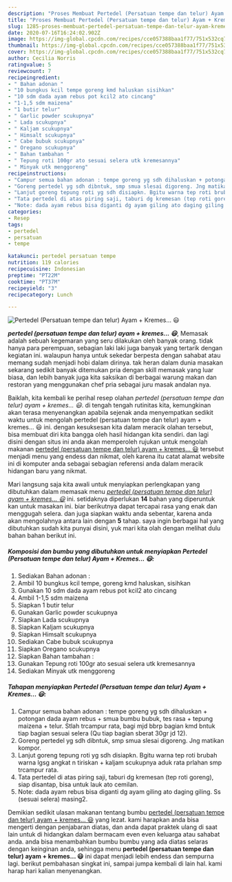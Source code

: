 ```yaml
---
description: "Proses Membuat Pertedel (Persatuan tempe dan telur) Ayam + Kremes... 😃 yang simpel"
title: "Proses Membuat Pertedel (Persatuan tempe dan telur) Ayam + Kremes... 😃 yang simpel"
slug: 1285-proses-membuat-pertedel-persatuan-tempe-dan-telur-ayam-kremes-yang-simpel
date: 2020-07-16T16:24:02.902Z
image: https://img-global.cpcdn.com/recipes/cce057388baa1f77/751x532cq70/pertedel-persatuan-tempe-dan-telur-ayam-kremes-😃-foto-resep-utama.jpg
thumbnail: https://img-global.cpcdn.com/recipes/cce057388baa1f77/751x532cq70/pertedel-persatuan-tempe-dan-telur-ayam-kremes-😃-foto-resep-utama.jpg
cover: https://img-global.cpcdn.com/recipes/cce057388baa1f77/751x532cq70/pertedel-persatuan-tempe-dan-telur-ayam-kremes-😃-foto-resep-utama.jpg
author: Cecilia Norris
ratingvalue: 5
reviewcount: 7
recipeingredient:
- " Bahan adonan "
- "10 bungkus kcil tempe goreng kmd haluskan sisihkan"
- "10 sdm dada ayam rebus pot kcil2 ato cincang"
- "1-1,5 sdm maizena"
- "1 butir telur"
- " Garlic powder scukupnya"
- " Lada scukupnya"
- " Kaljam scukupnya"
- " Himsalt scukupnya"
- " Cabe bubuk scukupnya"
- " Oregano scukupnya"
- " Bahan tambahan "
- " Tepung roti 100gr ato sesuai selera utk kremesannya"
- " Minyak utk menggoreng"
recipeinstructions:
- "Campur semua bahan adonan : tempe goreng yg sdh dihaluskan + potongan dada ayam rebus + smua bumbu bubuk, tes rasa + tepung maizena + telur. Stlah trcampur rata, bagi mjd bbrp bagian kmd bntuk tiap bagian sesuai selera (Qu tiap bagian sberat 30gr jd 12)."
- "Goreng pertedel yg sdh dibntuk, smp smua slesai digoreng. Jng matikan kompor."
- "Lanjut goreng tepung roti yg sdh disiapkn. Bgitu warna tep roti brubah warna lgsg angkat n tiriskan + kaljam scukupnya aduk rata prlahan smp trcampur rata."
- "Tata pertedel di atas piring saji, taburi dg kremesan (tep roti goreng), siap disantap, bisa untuk lauk ato cemilan."
- "Note: dada ayam rebus bisa diganti dg ayam giling ato daging giling. Ss (sesuai selera) masing2."
categories:
- Resep
tags:
- pertedel
- persatuan
- tempe

katakunci: pertedel persatuan tempe 
nutrition: 119 calories
recipecuisine: Indonesian
preptime: "PT22M"
cooktime: "PT37M"
recipeyield: "3"
recipecategory: Lunch

---
```



![Pertedel (Persatuan tempe dan telur) Ayam + Kremes... 😃](https://img-global.cpcdn.com/recipes/cce057388baa1f77/751x532cq70/pertedel-persatuan-tempe-dan-telur-ayam-kremes-😃-foto-resep-utama.jpg)

<b><i>pertedel (persatuan tempe dan telur) ayam + kremes... 😃</i></b>, Memasak adalah sebuah kegemaran yang seru dilakukan oleh banyak orang. tidak hanya para perempuan, sebagian laki laki juga banyak yang tertarik dengan kegiatan ini. walaupun hanya untuk sekedar berpesta dengan sahabat atau memang sudah menjadi hobi dalam dirinya. tak heran dalam dunia masakan sekarang sedikit banyak ditemukan pria dengan skill memasak yang luar biasa, dan lebih banyak juga kita saksikan di berbagai warung makan dan restoran yang menggunakan chef pria sebagai juru masak andalan nya.



Baiklah, kita kembali ke perihal resep olahan <i>pertedel (persatuan tempe dan telur) ayam + kremes... 😃</i>. di tengah tengah rutinitas kita, kemungkinan akan terasa menyenangkan apabila sejenak anda menyempatkan sedikit waktu untuk mengolah pertedel (persatuan tempe dan telur) ayam + kremes... 😃 ini. dengan kesuksesan kita dalam meracik olahan tersebut, bisa membuat diri kita bangga oleh hasil hidangan kita sendiri. dan lagi disini dengan situs ini anda akan memperoleh rujukan untuk mengolah makanan <u>pertedel (persatuan tempe dan telur) ayam + kremes... 😃</u> tersebut menjadi menu yang endess dan nikmat, oleh karena itu catat alamat website ini di komputer anda sebagai sebagian referensi anda dalam meracik hidangan baru yang nikmat.


Mari langsung saja kita awali untuk menyiapkan perlengkapan yang dibutuhkan dalam memasak menu <u><i>pertedel (persatuan tempe dan telur) ayam + kremes... 😃</i></u> ini. setidaknya diperlukan <b>14</b> bahan yang diperuntuk kan untuk masakan ini. biar berikutnya dapat tercapai rasa yang enak dan menggugah selera. dan juga siapkan waktu anda sebentar, karena anda akan mengolahnya antara lain dengan <b>5</b> tahap. saya ingin berbagai hal yang dibutuhkan sudah kita punyai disini, yuk mari kita olah dengan melihat dulu bahan bahan berikut ini.

<!--inarticleads1-->

##### Komposisi dan bumbu yang dibutuhkan untuk menyiapkan Pertedel (Persatuan tempe dan telur) Ayam + Kremes... 😃:

1. Sediakan  Bahan adonan :
1. Ambil 10 bungkus kcil tempe, goreng kmd haluskan, sisihkan
1. Gunakan 10 sdm dada ayam rebus pot kcil2 ato cincang
1. Ambil 1-1,5 sdm maizena
1. Siapkan 1 butir telur
1. Gunakan  Garlic powder scukupnya
1. Siapkan  Lada scukupnya
1. Siapkan  Kaljam scukupnya
1. Siapkan  Himsalt scukupnya
1. Sediakan  Cabe bubuk scukupnya
1. Siapkan  Oregano scukupnya
1. Siapkan  Bahan tambahan :
1. Gunakan  Tepung roti 100gr ato sesuai selera utk kremesannya
1. Sediakan  Minyak utk menggoreng




<!--inarticleads2-->

##### Tahapan menyiapkan Pertedel (Persatuan tempe dan telur) Ayam + Kremes... 😃:

1. Campur semua bahan adonan : tempe goreng yg sdh dihaluskan + potongan dada ayam rebus + smua bumbu bubuk, tes rasa + tepung maizena + telur. Stlah trcampur rata, bagi mjd bbrp bagian kmd bntuk tiap bagian sesuai selera (Qu tiap bagian sberat 30gr jd 12).
1. Goreng pertedel yg sdh dibntuk, smp smua slesai digoreng. Jng matikan kompor.
1. Lanjut goreng tepung roti yg sdh disiapkn. Bgitu warna tep roti brubah warna lgsg angkat n tiriskan + kaljam scukupnya aduk rata prlahan smp trcampur rata.
1. Tata pertedel di atas piring saji, taburi dg kremesan (tep roti goreng), siap disantap, bisa untuk lauk ato cemilan.
1. Note: dada ayam rebus bisa diganti dg ayam giling ato daging giling. Ss (sesuai selera) masing2.




Demikian sedikit ulasan makanan tentang bumbu <u>pertedel (persatuan tempe dan telur) ayam + kremes... 😃</u> yang lezat. kami harapkan anda bisa mengerti dengan penjabaran diatas, dan anda dapat praktek ulang di saat lain untuk di hidangkan dalam bermacam even even keluarga atau sahabat anda. anda bisa menambahkan bumbu bumbu yang ada diatas selaras dengan keinginan anda, sehingga menu <b>pertedel (persatuan tempe dan telur) ayam + kremes... 😃</b> ini dapat menjadi lebih endess dan sempurna lagi. berikut pembahasan singkat ini, sampai jumpa kembali di lain hal. kami harap hari kalian menyenangkan.
